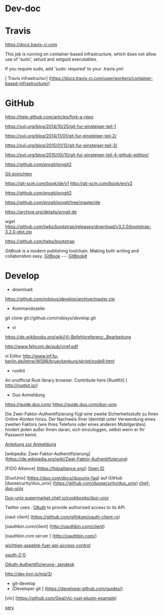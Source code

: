 # Dev-doc

# Travis
https://docs.travis-ci.com

This job is running on container-based infrastructure, which does not allow use of 'sudo', setuid and setguid executables.

If you require sudo, add 'sudo: required' to your .travis.yml

[ Travis infrastructur] (https://docs.travis-ci.com/user/workers/container-based-infrastructure/)

# GitHub

https://help.github.com/articles/fork-a-repo

https://svij.org/blog/2014/10/25/git-fur-einsteiger-teil-1

https://svij.org/blog/2014/11/01/git-fur-einsteiger-teil-2/

https://svij.org/blog/2015/01/12/git-fur-einsteiger-teil-3/

https://svij.org/blog/2015/05/10/git-fur-einsteiger-teil-4-github-edition/  

https://github.com/progit/progit2

[Git einrichten ](https://git-scm.com/book/de/v1/Git-individuell-einrichten-Git-Konfiguration)

https://git-scm.com/book/de/v1   http://git-scm.com/book/en/v2  

https://github.com/progit/progit2

https://github.com/progit/progit/tree/master/de

https://archive.org/details/progit.de 

wget
https://github.com/twbs/bootstrap/releases/download/v3.2.0/bootstrap-3.2.0-dist.zip

https://github.com/twbs/bootstrap

*GitBook* is a modern publishing toolchain. Making both writing and collaboration easy.
[GitBook](https://www.gitbook.com/)
   --- [GitBook#](https://github.com/GitbookIO/gitbook#book-format)

# Develop

* download: 

https://github.com/robisys/develop/archive/master.zip

* Kommandozeile:

 git clone git://github.com/robisys/develop.git

* vi
 
 https://de.wikibooks.org/wiki/Vi-Befehlsreferenz:_Bearbeitung
 
  http://www.fehcom.de/pub/viref.pdf 
 
  vi Editor http://www.inf.fu-berlin.de/lehre/WS98/brueckenkurs/skript/node9.html

* rustkit

 An unofficial Rust library browser. Contribute here.[RustKit] ( http://rustkit.io/)  
 
* Duo Anmeldung
 
 https://guide.duo.com/    https://guide.duo.com/duo-unix

Die Zwei-Faktor-Authentifizierung fügt eine zweite Sicherheitsstufe zu Ihren Online-Konten hinzu. Der Nachweis Ihrer Identität unter Verwendung eines zweiten Faktors (wie Ihres Telefons oder eines anderen Mobilgerätes) hindert jeden außer Ihnen daran, sich einzuloggen, selbst wenn er Ihr Passwort kennt.

 [Anleitung zur Anmeldung](https://guide.duo.com/enrollment)
 
 [wikipedia: Zwei-Faktor-Authentifizierung]  (https://de.wikipedia.org/wiki/Zwei-Faktor-Authentifizierung)
 
 [FIDO Alliance] (https://fidoalliance.org/)  [Open ID ](http://openid.net/)
 
 [DuoUnix] (https://duo.com/docs/duounix-faq) 
 auf  GitHub [duosecurity/duo_unix] (https://github.com/duosecurity/duo_unix)
 [chef-duo-unix](https://github.com/hungtruong/chef-duo-unix)
 
 [Duo-unix supermarket.chef.io/cookbooks/duo-unix](https://supermarket.chef.io/cookbooks/duo-unix)
 
 Twitter uses .
 [ OAuth](https://dev.twitter.com/oauth/overview/authorizing-requests)
 to provide authorized access to its API.
 
 [oaut client] (https://github.com/gifnksm/oauth-client-rs)
 
   [oauthbin.com/client] (http://oauthbin.com/client)
   
  [oauthbin.com server ] (http://oauthbin.com/)
 
 [wichtige-aspekte-fuer-api-access-control](http://www.security-insider.de/5-wichtige-aspekte-fuer-api-access-control-v-33882-13274/)
 
 [oauth-2-0](http://www.queoflow.com/blog/2015/08/04/sichere-api-autorisierung-mittels-oauth-2-0-spring-und-xml-konfiguration/)

[ OAuth-Authentifizierung- zendesk](https://support.zendesk.com/hc/de/articles/203663836-Verwenden-der-OAuth-Authentifizierung-f%C3%BCr-Ihre-Anwendung)

http://dev.iron.io/mq/3/

* git-develop
* 
  [Developer git ] (https://developer.github.com/guides/)

[vlc] (https://github.com/Geal/vlc-rust-plugin-example)

[serv](https://github.com/servo/servo)
